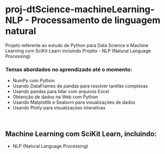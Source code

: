 # proj-dtScience-machineLearning-NLP - Processamento de linguagem natural
Projeto referente ao estudo de Python para Data Science e Machine Learning com SciKit Learn incluindo Projeto - NLP (Natural Language Processing)
<br>
### Temas abordados no aprendizado até o momento:
* NumPy com Python
* Usando DataFrames de pandas para resolver tarefas complexas
* Usando pandas para lidar com arquivos Excel
* Obtenção de dados na Web com Python
* Usando Matplotlib e Seaborn para visualizações de dados
* Usando Plotly para visualizações interativas
<br>

## Machine Learning com SciKit Learn, incluindo: <br>
* NLP (Natural Language Processing)
